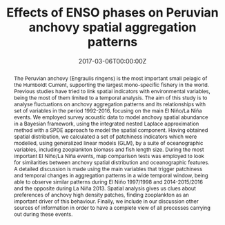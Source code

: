 ---
abstract: The Peruvian anchovy (Engraulis ringens) is the most important small pelagic of the 
  Humboldt Current, supporting the largest mono-specific fishery in the world. Previous studies 
  have tried to link spatial indicators with environmental variables, being the most of them limited 
  to a temporal analysis. The aim of this study is to analyse fluctuations on anchovy aggregation 
  patterns and its relationships with set of variables in the period 1992-2016, focusing on the main 
  El Niño/La Niña events. We employed survey acoustic data to model anchovy spatial abundance in a 
  Bayesian framework, using the integrated nested Laplace approximation method with a SPDE approach 
  to model the spatial component. Having obtained spatial distribution, we calculated a set of 
  patchiness indicators which were modelled, using generalized linear models (GLM), by a suite of 
  oceanographic variables, including zooplankton biomass and fish length size. During the most important 
  El Niño/La Niña events, map comparison tests was employed to look for similarities between anchovy 
  spatial distribution and oceanographic features. A detailed discussion is made using the main 
  variables that trigger patchiness and temporal changes in aggregation patterns in a wide temporal 
  window, being able to observe similar patterns during El Niño 1997/1998 and 2014-2015/2016 and 
  the opposite during La Niña 2013. Spatial analysis gives us clues about preferences of anchovy 
  high density patches, finding zooplankton as an important driver of this behaviour. Finally, we 
  include in our discussion other sources of information in order to have a complete view of all 
  processes carrying out during these events.
address:
  city: Victoria
  country: Canada
  postcode: "V8W3M7"
  region: BC
  street: 720 Douglas St
all_day: false
authors: [admin, Josymar Torrejon-Magallanes, Paola Galloso, Katia Arones, Dimitri Gutierrez]
date: "2017-03-06T00:00:00Z"
date_end: "2017-03-11T00:00:00Z"
event: International Symposium Drivers of dynamics of small pelagic fish resources
event_url: https://meetings.pices.int/meetings/international/2017/pelagic/scope
featured: false
image:
  focal_point: Right
location: Victoria BC
publishDate: "2017-03-06T00:00:00Z"
tags: []
title: Effects of ENSO phases on Peruvian anchovy spatial aggregation patterns
url_code: ""
url_pdf: ""
url_slides: "https://giancarlomcorrea.netlify.app/media/PICES_SmallPelagics.pdf"
url_video: ""
---